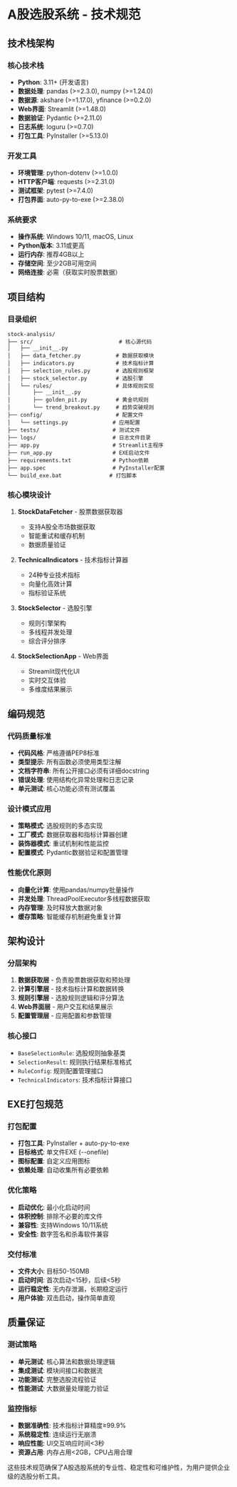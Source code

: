 # A股选股系统 - 技术规范

## 技术栈架构

### 核心技术栈
- **Python**: 3.11+ (开发语言)
- **数据处理**: pandas (>=2.3.0), numpy (>=1.24.0)
- **数据源**: akshare (>=1.17.0), yfinance (>=0.2.0)
- **Web界面**: Streamlit (>=1.48.0)
- **数据验证**: Pydantic (>=2.11.0)
- **日志系统**: loguru (>=0.7.0)
- **打包工具**: PyInstaller (>=5.13.0)

### 开发工具
- **环境管理**: python-dotenv (>=1.0.0)
- **HTTP客户端**: requests (>=2.31.0)
- **测试框架**: pytest (>=7.4.0)
- **打包界面**: auto-py-to-exe (>=2.38.0)

### 系统要求
- **操作系统**: Windows 10/11, macOS, Linux
- **Python版本**: 3.11或更高
- **运行内存**: 推荐4GB以上
- **存储空间**: 至少2GB可用空间
- **网络连接**: 必需（获取实时股票数据）

## 项目结构

### 目录组织
```
stock-analysis/
├── src/                           # 核心源代码
│   ├── __init__.py
│   ├── data_fetcher.py           # 数据获取模块
│   ├── indicators.py             # 技术指标计算
│   ├── selection_rules.py        # 选股规则框架
│   ├── stock_selector.py         # 选股引擎
│   └── rules/                    # 具体规则实现
│       ├── __init__.py
│       ├── golden_pit.py         # 黄金坑规则
│       └── trend_breakout.py     # 趋势突破规则
├── config/                       # 配置文件
│   └── settings.py              # 应用配置
├── tests/                       # 测试文件
├── logs/                        # 日志文件目录
├── app.py                       # Streamlit主程序
├── run_app.py                   # EXE启动文件
├── requirements.txt             # Python依赖
├── app.spec                     # PyInstaller配置
└── build_exe.bat               # 打包脚本
```

### 核心模块设计
1. **StockDataFetcher** - 股票数据获取器
   - 支持A股全市场数据获取
   - 智能重试和缓存机制
   - 数据质量验证

2. **TechnicalIndicators** - 技术指标计算器
   - 24种专业技术指标
   - 向量化高效计算
   - 指标验证系统

3. **StockSelector** - 选股引擎
   - 规则引擎架构
   - 多线程并发处理
   - 综合评分排序

4. **StockSelectionApp** - Web界面
   - Streamlit现代化UI
   - 实时交互体验
   - 多维度结果展示

## 编码规范

### 代码质量标准
- **代码风格**: 严格遵循PEP8标准
- **类型提示**: 所有函数必须使用类型注解
- **文档字符串**: 所有公开接口必须有详细docstring
- **错误处理**: 使用结构化异常处理和日志记录
- **单元测试**: 核心功能必须有测试覆盖

### 设计模式应用
- **策略模式**: 选股规则的多态实现
- **工厂模式**: 数据获取器和指标计算器创建
- **装饰器模式**: 重试机制和性能监控
- **配置模式**: Pydantic数据验证和配置管理

### 性能优化原则
- **向量化计算**: 使用pandas/numpy批量操作
- **并发处理**: ThreadPoolExecutor多线程数据获取
- **内存管理**: 及时释放大数据对象
- **缓存策略**: 智能缓存机制避免重复计算

## 架构设计

### 分层架构
1. **数据获取层** - 负责股票数据获取和预处理
2. **计算引擎层** - 技术指标计算和数据转换
3. **规则引擎层** - 选股规则逻辑和评分算法
4. **Web界面层** - 用户交互和结果展示
5. **配置管理层** - 应用配置和参数管理

### 核心接口
- `BaseSelectionRule`: 选股规则抽象基类
- `SelectionResult`: 规则执行结果标准格式
- `RuleConfig`: 规则配置管理接口
- `TechnicalIndicators`: 技术指标计算接口

## EXE打包规范

### 打包配置
- **打包工具**: PyInstaller + auto-py-to-exe
- **目标格式**: 单文件EXE (--onefile)
- **图标配置**: 自定义应用图标
- **依赖处理**: 自动收集所有必要依赖

### 优化策略
- **启动优化**: 最小化启动时间
- **体积控制**: 排除不必要的库文件
- **兼容性**: 支持Windows 10/11系统
- **安全性**: 数字签名和杀毒软件兼容

### 交付标准
- **文件大小**: 目标50-150MB
- **启动时间**: 首次启动<15秒，后续<5秒
- **运行稳定性**: 无内存泄漏，长期稳定运行
- **用户体验**: 双击启动，操作简单直观

## 质量保证

### 测试策略
- **单元测试**: 核心算法和数据处理逻辑
- **集成测试**: 模块间接口和数据流
- **功能测试**: 完整选股流程验证
- **性能测试**: 大数据量处理能力验证

### 监控指标
- **数据准确性**: 技术指标计算精度≥99.9%
- **系统稳定性**: 连续运行无崩溃
- **响应性能**: UI交互响应时间<3秒
- **资源占用**: 内存占用<2GB，CPU占用合理

这些技术规范确保了A股选股系统的专业性、稳定性和可维护性，为用户提供企业级的选股分析工具。